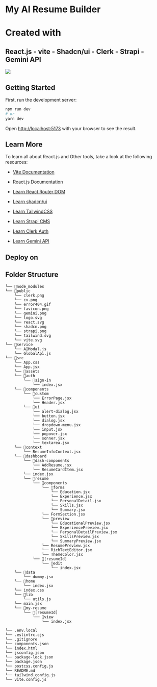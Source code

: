 # My AI Resume Builder

# Created with
## React.js - vite - Shadcn/ui - Clerk - Strapi - Gemini API

<img src="./output.png">

## Getting Started

First, run the development server:

```bash
npm run dev
# or
yarn dev

```

Open [http://localhost:5173](http://localhost:5173) with your browser to see the result.


## Learn More

To learn all about React.js and Other tools, take a look at the following resources:

- [Vite Documentation](https://vitejs.dev/)

- [React.js Documentation](https://react.dev/)

- [Learn React Router DOM](https://reactrouter.com/en/main)

- [Learn shadcn/ui](https://ui.shadcn.com/)

- [Learn TailwindCSS](https://tailwindcss.com/)

- [Learn Strapi CMS](https://strapi.io/)

- [Learn Clerk Auth](https://clerk.com/)

- [Learn Gemini API](https://ai.google.dev/gemini-api)



## Deploy on 


## Folder Structure
```
└── 📁node_modules
└── 📁public
    └── clerk.png
    └── cv.png
    └── error404.gif
    └── favicon.png
    └── gemini.png
    └── logo.svg
    └── react.svg
    └── shadcn.png
    └── strapi.png
    └── tailwind.svg
    └── vite.svg
└── 📁service
    └── AIModal.js
    └── GlobalApi.js
└── 📁src
    └── App.css
    └── App.jsx
    └── 📁assets
    └── 📁auth
        └── 📁sign-in
            └── index.jsx
    └── 📁components
        └── 📁custom
            └── ErrorPage.jsx
            └── Header.jsx
        └── 📁ui
            └── alert-dialog.jsx
            └── button.jsx
            └── dialog.jsx
            └── dropdown-menu.jsx
            └── input.jsx
            └── popover.jsx
            └── sonner.jsx
            └── textarea.jsx
    └── 📁context
        └── ResumeInfoContext.jsx
    └── 📁dashboard
        └── 📁dash-components
            └── AddResume.jsx
            └── ResumeCardItem.jsx
        └── index.jsx
        └── 📁resume
            └── 📁components
                └── 📁forms
                    └── Education.jsx
                    └── Experience.jsx
                    └── PersonalDetail.jsx
                    └── Skills.jsx
                    └── Summary.jsx
                └── FormSection.jsx
                └── 📁preview
                    └── EducationalPreview.jsx
                    └── ExperiencePreview.jsx
                    └── PersonalDetailPreview.jsx
                    └── SkillsPreview.jsx
                    └── SummaryPreview.jsx
                └── ResumePreview.jsx
                └── RichTextEditor.jsx
                └── ThemeColor.jsx
            └── 📁[resumeId]
                └── 📁edit
                    └── index.jsx
    └── 📁data
        └── dummy.jsx
    └── 📁home
        └── index.jsx
    └── index.css
    └── 📁lib
        └── utils.js
    └── main.jsx
    └── 📁my-resume
        └── 📁[resumeId]
            └── 📁view
                └── index.jsx

└── .env.local
└── .eslintrc.cjs
└── .gitignore
└── components.json
└── index.html
└── jsconfig.json
└── package-lock.json
└── package.json
└── postcss.config.js
└── README.md
└── tailwind.config.js
└── vite.config.js
```